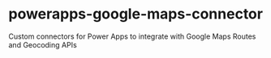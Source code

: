 # powerapps-google-maps-connector
Custom connectors for Power Apps to integrate with Google Maps Routes and Geocoding APIs
